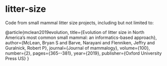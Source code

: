 # litter-size
Code from small mammal litter size projects, including but not limited to:

@article{mclean2019evolution,
  title={Evolution of litter size in North America’s most common small mammal: an informatics-based approach},
  author={McLean, Bryan S and Barve, Narayani and Flenniken, Jeffry and Guralnick, Robert P},
  journal={Journal of mammalogy},
  volume={100},
  number={2},
  pages={365--381},
  year={2019},
  publisher={Oxford University Press US}
}
